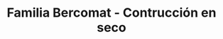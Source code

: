 ---
title: "Familia Bercomat - Contrucción en seco"
url: /posadas/familia-bercomat-contruccion-en-seco/
shop: comercio
---